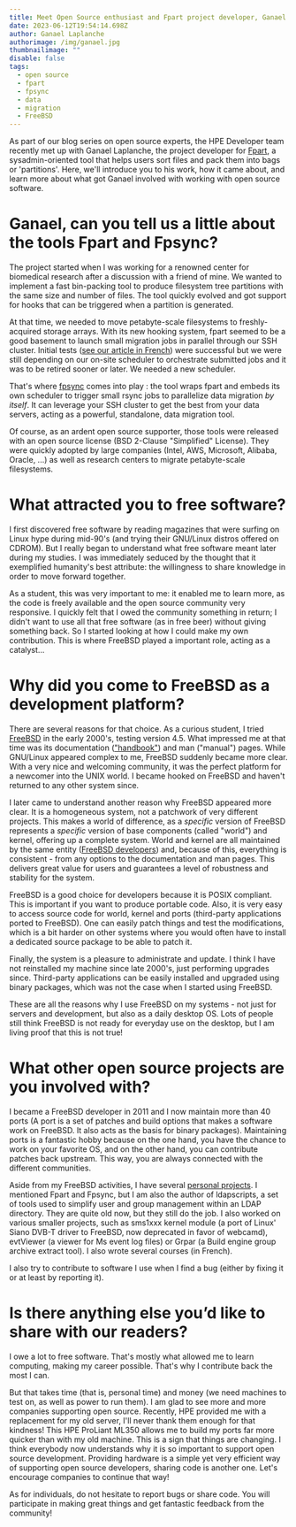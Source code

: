 ```yaml
---
title: Meet Open Source enthusiast and Fpart project developer, Ganael Laplanche
date: 2023-06-12T19:54:14.698Z
author: Ganael Laplanche
authorimage: /img/ganael.jpg
thumbnailimage: ""
disable: false
tags:
  - open source
  - fpart
  - fpsync
  - data
  - migration
  - FreeBSD
---
```

As part of our blog series on open source experts, the HPE Developer team recently met up with Ganael Laplanche, the project developer for [Fpart](https://www.fpart.org/), a sysadmin-oriented tool that helps users sort files and pack them into bags or 'partitions'. Here, we'll introduce you to his work, how it came about, and learn more about what got Ganael involved with working with open source software.

# Ganael, can you tell us a little about the tools Fpart and Fpsync?

The project started when I was working for a renowned center for biomedical research after a discussion with a friend of mine. We wanted to implement a fast bin-packing tool to produce filesystem tree partitions with the same size and number of files. The tool quickly evolved and got support for hooks that can be triggered when a partition is generated.

At that time, we needed to move petabyte-scale filesystems to freshly-acquired storage arrays. With its new hooking system, fpart seemed to be a good basement to launch small migration jobs in parallel through our SSH cluster. Initial tests ([see our article in French](https://connect.ed-diamond.com/GNU-Linux-Magazine/glmf-164/parallelisez-vos-transferts-de-fichiers)) were successful but we were still depending on our on-site scheduler to orchestrate submitted jobs and it was to be retired sooner or later. We needed a new scheduler.

That's where [fpsync](https://www.fpart.org/fpsync/) comes into play : the tool wraps fpart and embeds its own scheduler to trigger small rsync jobs to parallelize data migration *by itself*. It can leverage your SSH cluster to get the best from your data servers, acting as a powerful, standalone, data migration tool.

Of course, as an ardent open source supporter, those tools were released with an open source license (BSD 2-Clause "Simplified" License). They were quickly adopted by large companies (Intel, AWS, Microsoft, Alibaba, Oracle, ...) as well as research centers to migrate petabyte-scale filesystems.

# What attracted you to free software?

I first discovered free software by reading magazines that were surfing on Linux hype during mid-90's (and trying their GNU/Linux distros offered on CDROM). But I really began to understand what free software meant later during my studies. I was immediately seduced by the thought that it exemplified humanity's best attribute: the willingness to share knowledge in order to move forward together.

As a student, this was very important to me: it enabled me to learn more, as the code is freely available and the open source community very responsive. I quickly felt that I owed the community something in return; I didn't want to use all that free software (as in free beer) without giving something back. So I started looking at how I could make my own contribution. This is where FreeBSD played a important role, acting as a catalyst...

# Why did you come to FreeBSD as a development platform?

There are several reasons for that choice. As a curious student, I tried [FreeBSD](https://www.freebsd.org/) in the early 2000's, testing version 4.5. What impressed me at that time was its documentation (["handbook"](https://docs.freebsd.org/en/books/handbook/)) and man ("manual") pages. While GNU/Linux appeared complex to me, FreeBSD suddenly became more clear. With a very nice and welcoming community, it was the perfect platform for a newcomer into the UNIX world. I became hooked on FreeBSD and haven't returned to any other system since.

I later came to understand another reason why FreeBSD appeared more clear. It is a homogeneous system, not a patchwork of very different projects. This makes a world of difference, as a *specific* version of FreeBSD represents a *specific* version of base components (called "world") and kernel, offering up a complete system. World and kernel are all maintained by the same entity ([FreeBSD developers](https://docs.freebsd.org/en/articles/contributors/)) and, because of this, everything is consistent - from any options to the documentation and man pages. This delivers great value for users and guarantees a level of robustness and stability for the system.

FreeBSD is a good choice for developers because it is POSIX compliant. This is important if you want to produce portable code. Also, it is very easy to access source code for world, kernel and ports (third-party applications ported to FreeBSD). One can easily patch things and test the modifications, which is a bit harder on other systems where you would often have to install a dedicated source package to be able to patch it.

Finally, the system is a pleasure to administrate and update. I think I have not reinstalled my machine since late 2000's, just performing upgrades since. Third-party applications can be easily installed and upgraded using binary packages, which was not the case when I started using FreeBSD.

These are all the reasons why I use FreeBSD on my systems - not just for servers and development, but also as a daily desktop OS. Lots of people still think FreeBSD is not ready for everyday use on the desktop, but I am living proof that this is not true!

# What other open source projects are you involved with?

I became a FreeBSD developer in 2011 and I now maintain more than 40 ports (A port is a set of patches and build options that makes a software work on FreeBSD. It also acts as the basis for binary packages). Maintaining ports is a fantastic hobby because on the one hand, you have the chance to work on your favorite OS, and on the other hand, you can contribute patches back upstream. This way, you are always connected with the different communities.

Aside from my FreeBSD activities, I have several [personal projects](https://contribs.martymac.org/). I mentioned Fpart and Fpsync, but I am also the author of ldapscripts, a set of tools used to simplify user and group management within an LDAP directory. They are quite old now, but they still do the job. I also worked on various smaller projects, such as sms1xxx kernel module (a port of Linux' Siano DVB-T driver to FreeBSD, now deprecated in favor of webcamd), evtViewer (a viewer for Ms event log files) or Grpar (a Build engine group archive extract tool). I also wrote several courses (in French).

I also try to contribute to software I use when I find a bug (either by fixing it or at least by reporting it).

# Is there anything else you’d like to share with our readers?

I owe a lot to free software. That's mostly what allowed me to learn computing, making my career possible. That's why I contribute back the most I can.

But that takes time (that is, personal time) and money (we need machines to test on, as well as power to run them). I am glad to see more and more companies supporting open source. Recently, HPE provided me with a replacement for my old server, I'll never thank them enough for that kindness! This HPE ProLiant ML350 allows me to build my ports far more quicker than with my old machine. This is a sign that things are changing. I think everybody now understands why it is so important to support open source development. Providing hardware is a simple yet very efficient way of supporting open source developers, sharing code is another one. Let's encourage companies to continue that way!

As for individuals, do not hesitate to report bugs or share code. You will participate in making great things and get fantastic feedback from the community!